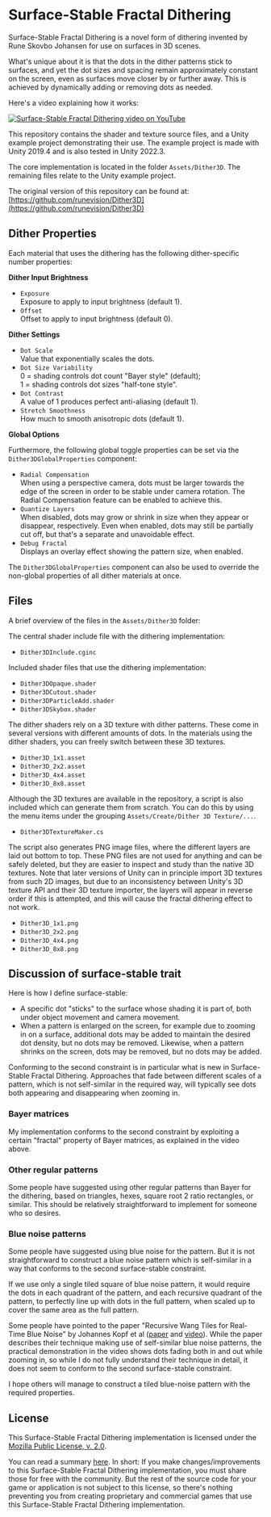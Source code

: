 # Surface-Stable Fractal Dithering

Surface-Stable Fractal Dithering is a novel form of dithering invented by Rune Skovbo Johansen for use on surfaces in 3D scenes.

What's unique about it is that the dots in the dither patterns stick to surfaces, and yet the dot sizes and spacing remain approximately constant on the screen, even as surfaces move closer by or further away. This is achieved by dynamically adding or removing dots as needed.

Here's a video explaining how it works:

[![Surface-Stable Fractal Dithering video on YouTube](https://img.youtube.com/vi/HPqGaIMVuLs/0.jpg)](https://www.youtube.com/watch?v=HPqGaIMVuLs)

This repository contains the shader and texture source files, and a Unity example project demonstrating their use. The example project is made with Unity 2019.4 and is also tested in Unity 2022.3.

The core implementation is located in the folder `Assets/Dither3D`. The remaining files relate to the Unity example project.

The original version of this repository can be found at:  
[https://github.com/runevision/Dither3D](https://github.com/runevision/Dither3D)

## Dither Properties

Each material that uses the dithering has the following dither-specific number properties:

**Dither Input Brightness**

- `Exposure`  
Exposure to apply to input brightness (default 1).
- `Offset`  
Offset to apply to input brightness (default 0).

**Dither Settings**

- `Dot Scale`  
Value that exponentially scales the dots.
- `Dot Size Variability`  
0 = shading controls dot count "Bayer style" (default);  
1 = shading controls dot sizes "half-tone style".
- `Dot Contrast`  
A value of 1 produces perfect anti-aliasing (default 1).
- `Stretch Smoothness`  
How much to smooth anisotropic dots (default 1).

**Global Options**

Furthermore, the following global toggle properties can be set via the `Dither3DGlobalProperties` component:

- `Radial Compensation`  
When using a perspective camera, dots must be larger towards the edge of the screen in order to be stable under camera rotation. The Radial Compensation feature can be enabled to achieve this.
- `Quantize Layers`  
When disabled, dots may grow or shrink in size when they appear or disappear, respectively. Even when enabled, dots may still be partially cut off, but that's a separate and unavoidable effect.
- `Debug Fractal`  
Displays an overlay effect showing the pattern size, when enabled.

The `Dither3DGlobalProperties` component can also be used to override the non-global properties of all dither materials at once.

## Files

A brief overview of the files in the `Assets/Dither3D` folder:

The central shader include file with the dithering implementation:

- `Dither3DInclude.cginc`

Included shader files that use the dithering implementation:

- `Dither3DOpaque.shader`
- `Dither3DCutout.shader`
- `Dither3DParticleAdd.shader`
- `Dither3DSkybox.shader`

The dither shaders rely on a 3D texture with dither patterns. These come in several versions with different amounts of dots. In the materials using the dither shaders, you can freely switch between these 3D textures.

- `Dither3D_1x1.asset`
- `Dither3D_2x2.asset`
- `Dither3D_4x4.asset`
- `Dither3D_8x8.asset`

Although the 3D textures are available in the repository, a script is also included which can generate them from scratch. You can do this by using the menu items under the grouping `Assets/Create/Dither 3D Texture/...`. 

- `Dither3DTextureMaker.cs`

The script also generates PNG image files, where the different layers are laid out bottom to top. These PNG files are not used for anything and can be safely deleted, but they are easier to inspect and study than the native 3D textures. Note that later versions of Unity can in principle import 3D textures from such 2D images, but due to an inconsistency between Unity's 3D texture API and their 3D texture importer, the layers will appear in reverse order if this is attempted, and this will cause the fractal dithering effect to not work.

- `Dither3D_1x1.png`
- `Dither3D_2x2.png`
- `Dither3D_4x4.png`
- `Dither3D_8x8.png`

## Discussion of surface-stable trait

Here is how I define surface-stable:

- A specific dot "sticks" to the surface whose shading it is part of, both under object movement and camera movement.
- When a pattern is enlarged on the screen, for example due to zooming in on a surface, additional dots may be added to maintain the desired dot density, but no dots may be removed. Likewise, when a pattern shrinks on the screen, dots may be removed, but no dots may be added.

Conforming to the second constraint is in particular what is new in Surface-Stable Fractal Dithering. Approaches that fade between different scales of a pattern, which is not self-similar in the required way, will typically see dots both appearing and disappearing when zooming in.

### Bayer matrices

My implementation conforms to the second constraint by exploiting a certain "fractal" property of Bayer matrices, as explained in the video above.

### Other regular patterns

Some people have suggested using other regular patterns than Bayer for the dithering, based on triangles, hexes, square root 2 ratio rectangles, or similar. This should be relatively straightforward to implement for someone who so desires.

### Blue noise patterns

Some people have suggested using blue noise for the pattern. But it is not straightforward to construct a blue noise pattern which is self-similar in a way that conforms to the second surface-stable constraint.

If we use only a single tiled square of blue noise pattern, it would require the dots in each quadrant of the pattern, and each recursive quadrant of the pattern, to perfectly line up with dots in the full pattern, when scaled up to cover the same area as the full pattern.

Some people have pointed to the paper "Recursive Wang Tiles for Real-Time Blue Noise" by Johannes Kopf et al ([paper](https://johanneskopf.de/publications/blue_noise/paper/Recursive_Wang_Tiles_For_Real-Time_Blue_Noise.pdf) and [video](https://www.youtube.com/watch?v=ykACzjtR6rc)). While the paper describes their technique making use of self-similar blue noise patterns, the practical demonstration in the video shows dots fading both in and out while zooming in, so while I do not fully understand their technique in detail, it does not seem to conform to the second surface-stable constraint.

I hope others will manage to construct a tiled blue-noise pattern with the required properties.

## License

This Surface-Stable Fractal Dithering implementation is licensed under the [Mozilla Public License, v. 2.0](https://mozilla.org/MPL/2.0/).

You can read a summary [here](https://choosealicense.com/licenses/mpl-2.0/). In short: If you make changes/improvements to this Surface-Stable Fractal Dithering implementation, you must share those for free with the community. But the rest of the source code for your game or application is not subject to this license, so there's nothing preventing you from creating proprietary and commercial games that use this Surface-Stable Fractal Dithering implementation.
